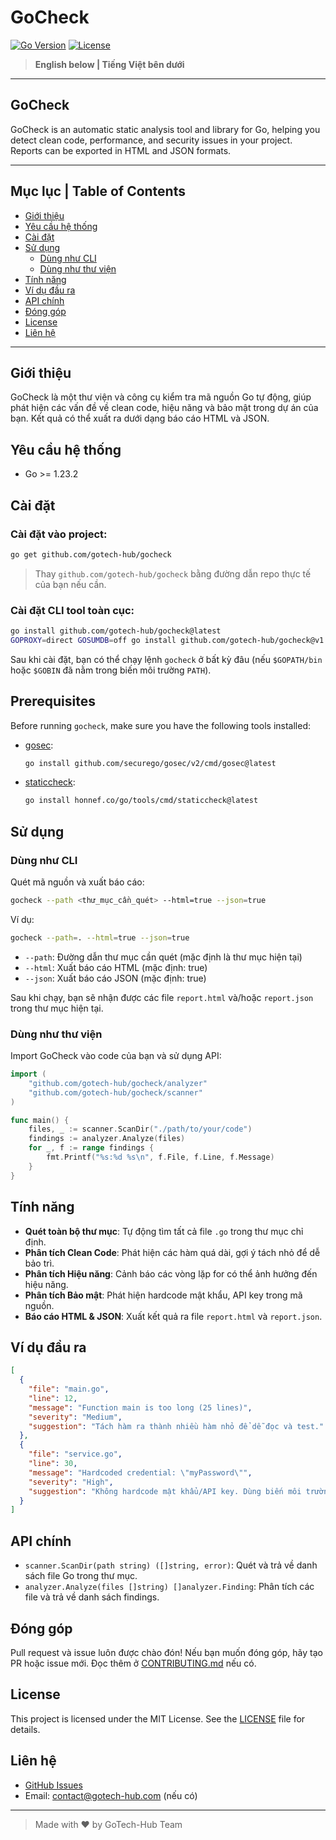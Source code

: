 # GoCheck

[![Go Version](https://img.shields.io/badge/Go-%3E=1.23.2-blue)](https://golang.org/dl/)
[![License](https://img.shields.io/badge/license-MIT-green.svg)](LICENSE)
<!-- [![Build Status](https://img.shields.io/github/actions/workflow/status/gotech-hub/gocheck/ci.yml?branch=main)](https://github.com/gotech-hub/gocheck/actions) -->

> **English below | Tiếng Việt bên dưới**

---

## GoCheck

GoCheck is an automatic static analysis tool and library for Go, helping you detect clean code, performance, and security issues in your project. Reports can be exported in HTML and JSON formats.

---

## Mục lục | Table of Contents
- [Giới thiệu](#giới-thiệu)
- [Yêu cầu hệ thống](#yêu-cầu-hệ-thống)
- [Cài đặt](#cài-đặt)
- [Sử dụng](#sử-dụng)
  - [Dùng như CLI](#dùng-như-cli)
  - [Dùng như thư viện](#dùng-như-thư-viện)
- [Tính năng](#tính-năng)
- [Ví dụ đầu ra](#ví-dụ-đầu-ra)
- [API chính](#api-chính)
- [Đóng góp](#đóng-góp)
- [License](#license)
- [Liên hệ](#liên-hệ)

---

## Giới thiệu
GoCheck là một thư viện và công cụ kiểm tra mã nguồn Go tự động, giúp phát hiện các vấn đề về clean code, hiệu năng và bảo mật trong dự án của bạn. Kết quả có thể xuất ra dưới dạng báo cáo HTML và JSON.

## Yêu cầu hệ thống
- Go >= 1.23.2

## Cài đặt
### Cài đặt vào project:
```bash
go get github.com/gotech-hub/gocheck
```
> Thay `github.com/gotech-hub/gocheck` bằng đường dẫn repo thực tế của bạn nếu cần.

### Cài đặt CLI tool toàn cục:
```bash
go install github.com/gotech-hub/gocheck@latest
GOPROXY=direct GOSUMDB=off go install github.com/gotech-hub/gocheck@v1.0.4
```
Sau khi cài đặt, bạn có thể chạy lệnh `gocheck` ở bất kỳ đâu (nếu `$GOPATH/bin` hoặc `$GOBIN` đã nằm trong biến môi trường `PATH`).

## Prerequisites

Before running `gocheck`, make sure you have the following tools installed:

- [gosec](https://github.com/securego/gosec):
  ```sh
  go install github.com/securego/gosec/v2/cmd/gosec@latest
  ```
- [staticcheck](https://staticcheck.io/):
  ```sh
  go install honnef.co/go/tools/cmd/staticcheck@latest
  ```

## Sử dụng
### Dùng như CLI
Quét mã nguồn và xuất báo cáo:
```bash
gocheck --path <thư_mục_cần_quét> --html=true --json=true
```
Ví dụ:
```bash
gocheck --path=. --html=true --json=true
```
- `--path`: Đường dẫn thư mục cần quét (mặc định là thư mục hiện tại)
- `--html`: Xuất báo cáo HTML (mặc định: true)
- `--json`: Xuất báo cáo JSON (mặc định: true)

Sau khi chạy, bạn sẽ nhận được các file `report.html` và/hoặc `report.json` trong thư mục hiện tại.

### Dùng như thư viện
Import GoCheck vào code của bạn và sử dụng API:
```go
import (
    "github.com/gotech-hub/gocheck/analyzer"
    "github.com/gotech-hub/gocheck/scanner"
)

func main() {
    files, _ := scanner.ScanDir("./path/to/your/code")
    findings := analyzer.Analyze(files)
    for _, f := range findings {
        fmt.Printf("%s:%d %s\n", f.File, f.Line, f.Message)
    }
}
```

## Tính năng
- **Quét toàn bộ thư mục**: Tự động tìm tất cả file `.go` trong thư mục chỉ định.
- **Phân tích Clean Code**: Phát hiện các hàm quá dài, gợi ý tách nhỏ để dễ bảo trì.
- **Phân tích Hiệu năng**: Cảnh báo các vòng lặp for có thể ảnh hưởng đến hiệu năng.
- **Phân tích Bảo mật**: Phát hiện hardcode mật khẩu, API key trong mã nguồn.
- **Báo cáo HTML & JSON**: Xuất kết quả ra file `report.html` và `report.json`.

## Ví dụ đầu ra
```json
[
  {
    "file": "main.go",
    "line": 12,
    "message": "Function main is too long (25 lines)",
    "severity": "Medium",
    "suggestion": "Tách hàm ra thành nhiều hàm nhỏ để dễ đọc và test."
  },
  {
    "file": "service.go",
    "line": 30,
    "message": "Hardcoded credential: \"myPassword\"",
    "severity": "High",
    "suggestion": "Không hardcode mật khẩu/API key. Dùng biến môi trường hoặc config file."
  }
]
```

## API chính
- `scanner.ScanDir(path string) ([]string, error)`: Quét và trả về danh sách file Go trong thư mục.
- `analyzer.Analyze(files []string) []analyzer.Finding`: Phân tích các file và trả về danh sách findings.

## Đóng góp
Pull request và issue luôn được chào đón! Nếu bạn muốn đóng góp, hãy tạo PR hoặc issue mới. Đọc thêm ở [CONTRIBUTING.md](CONTRIBUTING.md) nếu có.

## License
This project is licensed under the MIT License. See the [LICENSE](LICENSE) file for details.

## Liên hệ
- [GitHub Issues](https://github.com/gotech-hub/gocheck/issues)
- Email: contact@gotech-hub.com (nếu có)

---

> Made with ❤️ by GoTech-Hub Team 